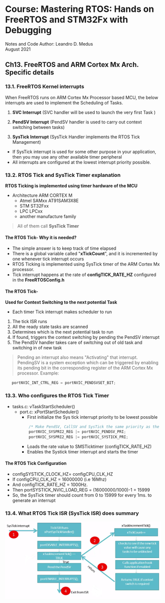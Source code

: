 # Course: Mastering RTOS: Hands on FreeRTOS and STM32Fx with Debugging

Notes and Code Author: Leandro D. Medus  
August 2021

## Ch13. FreeRTOS and ARM Cortex Mx Arch. Specific details

### 13.1. FreeRTOS Kernel interrupts


When FreeRTOS runs on ARM Cortex Mx Processor based MCU, the below interrupts are used to implement the Scheduling of Tasks.

1. **SVC Interrupt** (SVC handler will be used to launch the very first Task )

2. **PendSV Interrupt** (PendSV handler is used to carry out context switching between tasks)

3. **SysTick Interrupt** (SysTick Handler implements the RTOS Tick Management)

* If SysTick interrupt is used for some other purpose in your application, then you may use any other available timer peripheral
* All interrupts are configured at the lowest interrupt priority possible.


### 13.2. RTOS Tick and SysTick Timer explanation

**RTOS Ticking is implemented using timer hardware of the MCU**

* Architecture ARM CORTEX M
    * Atmel SAMxx AT91SAM3X8E
    * STM ST32Fxx
    * LPC LPCxx
    * another manufacture family

> All of them call **SysTick Timer**

#### The RTOS Tick- Why it is needed?

* The simple answer is to keep track of time elapsed
* There is a global variable called "**xTickCount**", and it is incremented by one whenever tick interrupt occurs
* RTOS Ticking is implemented using SysTick timer of the ARM Cortex Mx processor.
* Tick interrupt happens at the rate of **configTICK_RATE_HZ** configured in the **FreeRTOSConfig.h**

#### The RTOS Tick- 

**Used for Context Switching to the next potential Task**

* Each timer Tick interrupt makes scheduler to run

1. The tick ISR runs
2. All the ready state tasks are scanned
3. Determines which is the next potential task to run
4. If found, triggers the context switching by pending the PendSV interrupt
5. The PendSV handler takes care of switching out of old task and switching in of new task

> Pending an interrupt also means "Activating" that interrupt.
> PendingSV is a system exception which can be triggered by enabling its pending bit in the corresponding register of the ARM Cortex Mx processor. 
Example: 
```c
   portNVIC_INT_CTRL_REG = portNVIC_PENDSVSET_BIT;
```

### 13.3. Who configures the RTOS Tick Timer 


* tasks.c: vTaskStartScheduler()
    * port.c: xPortStartScheduler()
        * First initialize the Sys tick interrupt priority to be lowest possible
        ```c
            /* Make PendSV, CallSV and SysTick the same priority as the kernel. */
            portNVIC_SYSPRI2_REG |= portNVIC_PENDSV_PRI;
            portNVIC_SYSPRI2_REG |= portNVIC_SYSTICK_PRI;
        ```
        * Loads the rate value to SMSTicktimer (configTICK_RATE_HZ)
        * Enables the Systick timer interrupt and starts the timer

#### The RTOS Tick Configuration

* configSYSTICK_CLOCK_HZ= configCPU_CLK_HZ
* If configCPU_CLK_HZ = 16000000 (i.e 16Mhz)
* And configTICK_RATE_HZ = 1000Hz.
* Then portSYSTICK_NVIC_LOAD_REG = (16000000/1000)-1 = 15999
* So, the SysTick timer should count from 0 to 15999 for every 1ms. to generate an interrupt

### 13.4. What RTOS Tick ISR (SysTick ISR) does  summary

![systick_flow](img/systick_flow.png)
